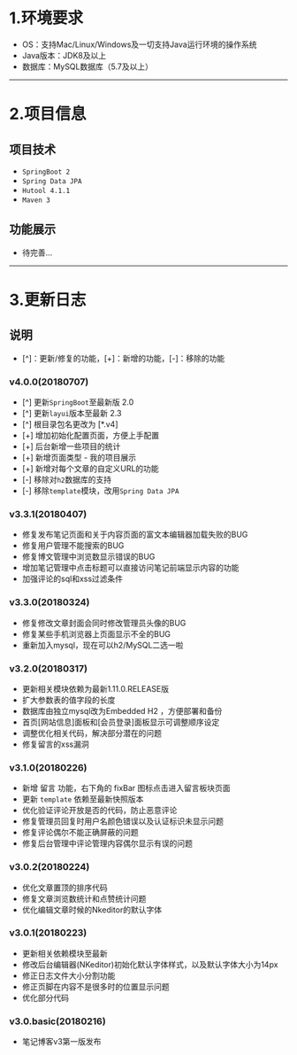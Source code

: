 # 1.环境要求
+ OS：支持Mac/Linux/Windows及一切支持Java运行环境的操作系统
+ Java版本：JDK8及以上
+ 数据库：MySQL数据库（5.7及以上）
-----
# 2.项目信息
## 项目技术
+ `SpringBoot 2`
+ `Spring Data JPA`
+ `Hutool 4.1.1`
+ `Maven 3`
## 功能展示
+ 待完善...

-----
# 3.更新日志
## 说明
+ [^]：更新/修复的功能，[+]：新增的功能，[-]：移除的功能

### v4.0.0(20180707)
+ [^] 更新`SpringBoot`至最新版 2.0
+ [^] 更新`layui`版本至最新 2.3
+ [^] 根目录包名更改为 \[*.v4\] 
+ [+] 增加初始化配置页面，方便上手配置
+ [+] 后台新增一些项目的统计
+ [+] 新增页面类型 - 我的项目展示
+ [+] 新增对每个文章的自定义URL的功能
+ [-]  移除对`h2`数据库的支持
+ [-]  移除`template`模块，改用`Spring Data JPA`
### v3.3.1(20180407)
+ 修复发布笔记页面和关于内容页面的富文本编辑器加载失败的BUG
+ 修复用户管理不能搜索的BUG
+ 修复博文管理中浏览数显示错误的BUG
+ 增加笔记管理中点击标题可以直接访问笔记前端显示内容的功能
+ 加强评论的sql和xss过滤条件
### v3.3.0(20180324)
+ 修复修改文章封面会同时修改管理员头像的BUG
+ 修复某些手机浏览器上页面显示不全的BUG
+ 重新加入mysql，现在可以h2/MySQL二选一啦
### v3.2.0(20180317)
+ 更新相关模块依赖为最新1.11.0.RELEASE版
+ 扩大参数表的值字段的长度
+ 数据库由独立mysql改为Embedded H2 ，方便部署和备份
+ 首页\[网站信息\]面板和\[会员登录\]面板显示可调整顺序设定
+ 调整优化相关代码，解决部分潜在的问题
+ 修复留言的xss漏洞
### v3.1.0(20180226)
+ 新增 留言 功能，右下角的 fixBar 图标点击进入留言板块页面
+ 更新 `template` 依赖至最新快照版本
+ 优化验证评论开放是否的代码，防止恶意评论
+ 修复管理员回复时用户名颜色错误以及认证标识未显示问题
+ 修复评论偶尔不能正确屏蔽的问题
+ 修复后台管理中评论管理内容偶尔显示有误的问题
### v3.0.2(20180224)
+ 优化文章置顶的排序代码
+ 修复文章浏览数统计和点赞统计问题
+ 优化编辑文章时候的Nkeditor的默认字体
### v3.0.1(20180223)
+ 更新相关依赖模块至最新
+ 修改后台编辑器(NKeditor)初始化默认字体样式，以及默认字体大小为14px
+ 修正日志文件大小分割功能
+ 修正页脚在内容不是很多时的位置显示问题
+ 优化部分代码
### v3.0.basic(20180216)
+ 笔记博客v3第一版发布